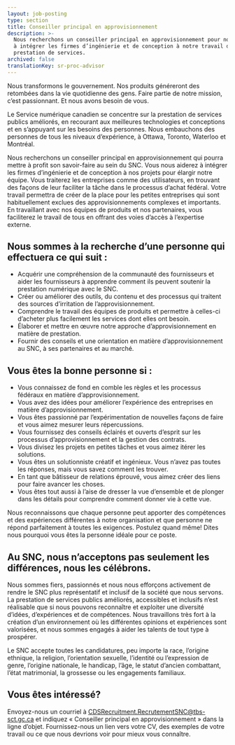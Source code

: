 ```yaml
---
layout: job-posting
type: section
title: Conseiller principal en approvisionnement
description: >-
  Nous recherchons un conseiller principal en approvisionnement pour nous aider
  à intégrer les firmes d’ingénierie et de conception à notre travail de
  prestation de services.
archived: false
translationKey: sr-proc-advisor
---
```

Nous transformons le gouvernement. Nos produits généreront des retombées dans la vie quotidienne des gens. Faire partie de notre mission, c’est passionnant. Et nous avons besoin de vous.

Le Service numérique canadien se concentre sur la prestation de services publics améliorés, en recourant aux meilleures technologies et conceptions et en s’appuyant sur les besoins des personnes. Nous embauchons des personnes de tous les niveaux d’expérience, à Ottawa, Toronto, Waterloo et Montréal.

Nous recherchons un conseiller principal en approvisionnement qui pourra mettre à profit son savoir-faire au sein du SNC. Vous nous aiderez à intégrer les firmes d’ingénierie et de conception à nos projets pour élargir notre équipe. Vous traiterez les entreprises comme des utilisateurs, en trouvant des façons de leur faciliter la tâche dans le processus d’achat fédéral. Votre travail permettra de créer de la place pour les petites entreprises qui sont habituellement exclues des approvisionnements complexes et importants. En travaillant avec nos équipes de produits et nos partenaires, vous faciliterez le travail de tous en offrant des voies d’accès à l’expertise externe. 

## Nous sommes à la recherche d’une personne qui effectuera ce qui suit :


* Acquérir une compréhension de la communauté des fournisseurs et aider les fournisseurs à apprendre comment ils peuvent soutenir la prestation numérique avec le SNC.
* Créer ou améliorer des outils, du contenu et des processus qui traitent des sources d’irritation de l’approvisionnement.
* Comprendre le travail des équipes de produits et permettre à celles-ci d’acheter plus facilement les services dont elles ont besoin.
* Élaborer et mettre en œuvre notre approche d’approvisionnement en matière de prestation. 
* Fournir des conseils et une orientation en matière d’approvisionnement au SNC, à ses partenaires et au marché.

## Vous êtes la bonne personne si :

* Vous connaissez de fond en comble les règles et les processus fédéraux en matière d’approvisionnement.
* Vous avez des idées pour améliorer l’expérience des entreprises en matière d’approvisionnement. 
* Vous êtes passionné par l’expérimentation de nouvelles façons de faire et vous aimez mesurer leurs répercussions.
* Vous fournissez des conseils éclairés et ouverts d’esprit sur les processus d’approvisionnement et la gestion des contrats.
* Vous divisez les projets en petites tâches et vous aimez itérer les solutions.
* Vous êtes un solutionniste créatif et ingénieux. Vous n’avez pas toutes les réponses, mais vous savez comment les trouver.
* En tant que bâtisseur de relations éprouvé, vous aimez créer des liens pour faire avancer les choses.
* Vous êtes tout aussi à l’aise de dresser la vue d’ensemble et de plonger dans les détails pour comprendre comment donner vie à cette vue.

Nous reconnaissons que chaque personne peut apporter des compétences et des expériences différentes à notre organisation et que personne ne répond parfaitement à toutes les exigences. Postulez quand même! Dites nous pourquoi vous êtes la personne idéale pour ce poste.

## Au SNC, nous n’acceptons pas seulement les différences, nous les célébrons.

Nous sommes fiers, passionnés et nous nous efforçons activement de rendre le SNC plus représentatif et inclusif de la société que nous servons. La prestation de services publics améliorés, accessibles et inclusifs n’est réalisable que si nous pouvons reconnaître et exploiter une diversité d’idées, d’expériences et de compétences. Nous travaillons très fort à la création d’un environnement où les différentes opinions et expériences sont valorisées, et nous sommes engagés à aider les talents de tout type à prospérer.

Le SNC accepte toutes les candidatures, peu importe la race, l’origine ethnique, la religion, l’orientation sexuelle, l’identité ou l’expression de genre, l’origine nationale, le handicap, l’âge, le statut d’ancien combattant, l’état matrimonial, la grossesse ou les engagements familiaux.

## Vous êtes intéressé?

Envoyez-nous un courriel à [CDSRecruitment.RecrutementSNC@tbs-sct.gc.ca](mailto:CDSRecruitment.RecrutementSNC@tbs-sct.gc.ca) et indiquez « Conseiller principal en approvisionnement » dans la ligne d’objet. Fournissez-nous un lien vers votre CV, des exemples de votre travail ou ce que nous devrions voir pour mieux vous connaître.
